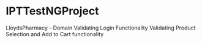 # IPTTestNGProject
LloydsPharmacy - Domain 
Validating Login Functionality
Validating Product Selection and Add to Cart functionality
